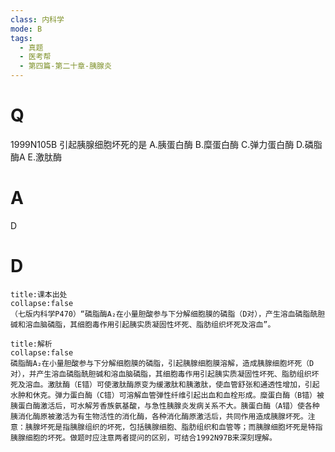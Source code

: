 ```yaml
---
class: 内科学
mode: B
tags:
  - 真题
  - 医考帮
  - 第四篇-第二十章-胰腺炎
---
```


# Q
1999N105B 引起胰腺细胞坏死的是
A.胰蛋白酶
B.糜蛋白酶
C.弹力蛋白酶
D.磷脂酶A
E.激肽酶

# A
D
# D
```ad-note
title:课本出处
collapse:false
（七版内科学P470）“磷脂酶A₂在小量胆酸参与下分解细胞膜的磷脂（D对），产生溶血磷脂酰胆碱和溶血脑磷脂，其细胞毒作用引起胰实质凝固性坏死、脂肪组织坏死及溶血”。
```

```ad-summary
title:解析
collapse:false
磷脂酶A₂在小量胆酸参与下分解细胞膜的磷脂，引起胰腺细胞膜溶解，造成胰腺细胞坏死（D对），并产生溶血磷脂酰胆碱和溶血脑磷脂，其细胞毒作用引起胰实质凝固性坏死、脂肪组织坏死及溶血。激肽酶（E错）可使激肽酶原变为缓激肽和胰激肽，使血管舒张和通透性增加，引起水肿和休克。弹力蛋白酶（C错）可溶解血管弹性纤维引起出血和血栓形成。糜蛋白酶（B错）被胰蛋白酶激活后，可水解芳香族氨基酸，与急性胰腺炎发病关系不大。胰蛋白酶（A错）使各种胰消化酶原被激活为有生物活性的消化酶，各种消化酶原激活后，共同作用造成胰腺坏死。注意：胰腺坏死是指胰腺组织的坏死，包括胰腺细胞、脂肪组织和血管等；而胰腺细胞坏死是特指胰腺细胞的坏死。做题时应注意两者提问的区别，可结合1992N97B来深刻理解。
```

